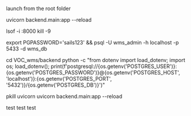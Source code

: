 launch from the root folder

uvicorn backend.main:app --reload

lsof -i :8000
kill -9 <PID>

export PGPASSWORD='sails123' && psql -U wms_admin -h localhost -p 5433 -d wms_db

cd VOC_wms/backend
python -c "from dotenv import load_dotenv; import os; load_dotenv(); print(f'postgresql://{os.getenv('POSTGRES_USER')}:{os.getenv('POSTGRES_PASSWORD')}@{os.getenv('POSTGRES_HOST', 'localhost')}:{os.getenv('POSTGRES_PORT', '5432')}/{os.getenv('POSTGRES_DB')}')"


pkill uvicorn
uvicorn backend.main:app --reload

test
test
test